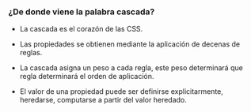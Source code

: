 ### ¿De donde viene la palabra cascada?

- La cascada es el corazón de las CSS.

- Las propiedades se obtienen mediante la aplicación de decenas de reglas.

- La cascada asigna un peso a cada regla, este peso determinará que regla determinará el orden de aplicación.

- El valor de una propiedad puede ser definirse explicitarmente, heredarse, computarse a partir del valor heredado.
